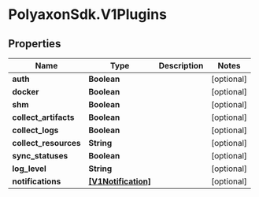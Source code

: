 # PolyaxonSdk.V1Plugins

## Properties

Name | Type | Description | Notes
------------ | ------------- | ------------- | -------------
**auth** | **Boolean** |  | [optional] 
**docker** | **Boolean** |  | [optional] 
**shm** | **Boolean** |  | [optional] 
**collect_artifacts** | **Boolean** |  | [optional] 
**collect_logs** | **Boolean** |  | [optional] 
**collect_resources** | **String** |  | [optional] 
**sync_statuses** | **Boolean** |  | [optional] 
**log_level** | **String** |  | [optional] 
**notifications** | [**[V1Notification]**](V1Notification.md) |  | [optional] 


